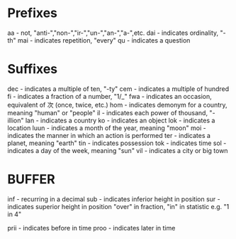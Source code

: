 # Prefixes
aa      - not, "anti-","non-","ir-","un-","an-","a-",etc.
dai     - indicates ordinality, "-th"
mai     - indicates repetition, "every"
qu      - indicates a question

# Suffixes
dec     - indicates a multiple of ten, "-ty"
cem     - indicates a multiple of hundred
fi      - indicates a fraction of a number, "1/_"
fwa     - indicates an occasion, equivalent of 次 (once, twice, etc.)
hom     - indicates demonym for a country, meaning "human" or "people"
il      - indicates each power of thousand, "-illion"
lan     - indicates a country
ko      - indicates an object
lok     - indicates a location
luun    - indicates a month of the year, meaning "moon"
moi     - indicates the manner in which an action is performed
ter     - indicates a planet, meaning "earth"
tin     - indicates possession
tok     - indicates time
sol     - indicates a day of the week, meaning "sun"
vil     - indicates a city or big town

# BUFFER
inf     - recurring in a decimal
sub     - indicates inferior height in position
sur     - indicates superior height in position
          "over" in fraction, "in" in statistic e.g. "1 in 4"

prii    - indicates before in time
proo    - indicates later in time